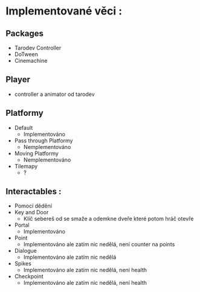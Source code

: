 # Implementované věci :
## Packages
- Tarodev Controller 
- DoTween 
- Cinemachine 
## Player 
  - controller a animator od tarodev
## Platformy
  - Default
    - Implementováno
  - Pass through Platformy
    - Nemplementováno
  - Moving Platformy
    - Nemplementováno
  - Tilemapy
    - ?
## Interactables :
  - Pomocí dědění
  - Key and Door
    - Klíč sebereš od se smaže a odemkne dveře které potom hráč otevře
  - Portal
    - Implementováno
  - Point
    - Implementováno ale zatím nic nedělá, není counter na points
  - Dialogue
    - Implementováno ale zatím nic nedělá
  - Spikes
    - Implementováno ale zatím nic nedělá, není health
  - Checkpoint
    - Implementováno ale zatím nic nedělá, není health